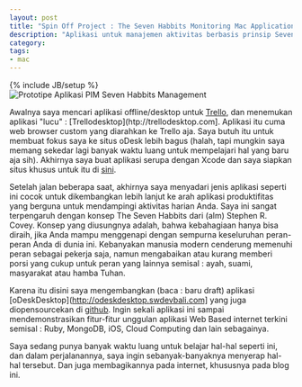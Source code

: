 ```yaml
---
layout: post
title: "Spin Off Project : The Seven Habbits Monitoring Mac Application"
description: "Aplikasi untuk manajemen aktivitas berbasis prinsip Seven Habbits Stephen R. Covey"
category: 
tags:
- mac
---
```

{% include JB/setup %}
![Prototipe Aplikasi PIM Seven Habbits Management](http://swdevbali.github.com/images/oDeskDesktop.png)

Awalnya saya mencari aplikasi offline/desktop untuk [Trello](http://trello.com), dan menemukan aplikasi "lucu" : [Trellodesktop](htp://trellodesktop.com]. Aplikasi itu cuma web browser custom yang diarahkan ke Trello aja. Saya butuh itu untuk membuat fokus saya ke situs oDesk lebih bagus (halah, tapi mungkin saya memang sekedar lagi banyak waktu luang untuk mempelajari hal yang baru aja sih). Akhirnya saya buat aplikasi serupa dengan Xcode dan saya siapkan situs khusus untuk itu di [sini](http://odeskdesktop.swdevbali.com).

Setelah jalan beberapa saat, akhirnya saya menyadari jenis aplikasi seperti ini cocok untuk dikembangkan lebih lanjut ke arah aplikasi produktifitas yang berguna untuk mendampingi aktivitas harian Anda. Saya ini sangat terpengaruh dengan konsep The Seven Habbits dari (alm) Stephen R. Covey. Konsep yang diusungnya adalah, bahwa kebahagiaan hanya bisa diraih, jika Anda mampu menggenapi dengan sempurna keseluruhan peran-peran Anda di dunia ini. Kebanyakan manusia modern cenderung memenuhi peran sebagai pekerja saja, namun mengabaikan atau kurang memberi porsi yang cukup untuk peran yang lainnya semisal : ayah, suami, masyarakat atau hamba Tuhan.

Karena itu disini saya mengembangkan (baca : baru draft) aplikasi [oDeskDesktop](http://odeskdesktop.swdevbali.com] yang juga diopensourcekan di [github](https://github.com/swdevbali/oDesk-Desktop). Ingin sekali aplikasi ini sampai mendemonstrasikan fitur-fitur unggulan aplikasi Web Based internet terkini semisal : Ruby, MongoDB, iOS, Cloud Computing dan lain sebagainya.

Saya sedang punya banyak waktu luang untuk belajar hal-hal seperti ini, dan dalam perjalanannya, saya ingin sebanyak-banyaknya menyerap hal-hal tersebut. Dan juga membagikannya pada internet, khususnya pada blog ini.
